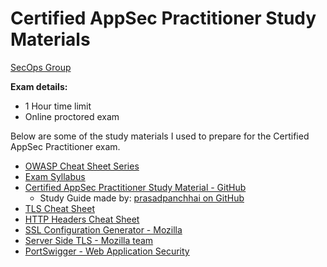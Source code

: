 # Certified AppSec Practitioner Study Materials
[SecOps Group](https://secops.group/)

**Exam details:**
- $1$ Hour time limit
- Online proctored exam 

Below are some of the study materials I used to prepare for the Certified AppSec Practitioner exam. 
- [OWASP Cheat Sheet Series](https://cheatsheetseries.owasp.org/)
- [Exam Syllabus](https://secops.group/certified-appsec-practitioner/)
- [Certified AppSec Practitioner Study Material - GitHub](https://github.com/prasadpanchbhai/CertifiedAppsecPractitioner)
  - Study Guide made by: [prasadpanchhai on GitHub](https://github.com/prasadpanchbhai)
- [TLS Cheat Sheet](./TLS_Cheat_Sheet.md)
- [HTTP Headers Cheat Sheet](./HTTP_Headers.md)
- [SSL Configuration Generator - Mozilla](https://ssl-config.mozilla.org/)
- [Server Side TLS - Mozilla team](https://wiki.mozilla.org/Security/Server_Side_TLS)
- [PortSwigger - Web Application Security](https://portswigger.net/)
